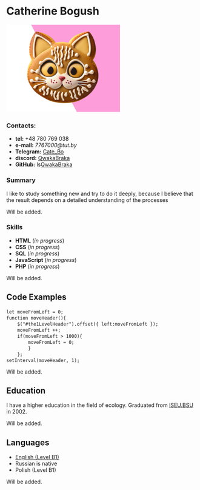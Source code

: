 #  Catherine Bogush
![avatar](/assets/kitty-cookie-smal.png)
### Contacts:
* **tel:** +48 780 769 038
* **e-mail:** _7767000@tut.by_
* **Telegram:** [Cate_Bo](@Cate_Bo)
* **discord:** [QwakaBraka](qwakabraka3514)
* **GitHub:** ls[QwakaBraka](https://github.com/QwakaBraka/rsschool-cv.git)
### Summary
I like to study something new and try to do it deeply, because I believe that the result depends on a detailed understanding of the processes

Will be added.

### Skills
* **HTML** (_in progress_)
* **CSS** (_in progress_)
* **SQL** (_in progress_)
* **JavaScript** (_in progress_)
* **PHP** (_in progress_)
  
Will be added.

## Code Examples
```
let moveFromLeft = 0;
function moveHeader(){
    $("#the1LevelHeader").offset({ left:moveFromLeft });
    moveFromLeft ++;
    if(moveFromLeft > 1000){
        moveFromLeft = 0;
        }
    };
setInterval(moveHeader, 1);
```
Will be added.

## Education
I have a higher education in the field of ecology. Graduated from  [ISEU.BSU](https://www.iseu.bsu.by/ru/) in 2002. 

Will be added.
## Languages
* [English (Level B1)](https://examinator.epam.com/passing/attendances/1268618)
* Russian is native
* Polish (Level B1)

Will be added.

[avatar]: /img/kitty-cookie.png